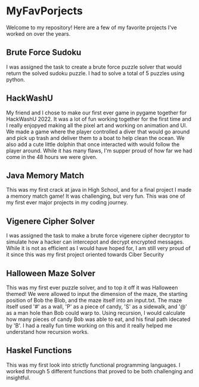 # MyFavPorjects
Welcome to my repository! Here are a few of my favorite projects I've worked on over the years.
## Brute Force Sudoku
I was assigned the task to create a brute force puzzle solver that would return the solved sudoku puzzle. I had to solve a total of 5 puzzles using python.
## HackWashU
My friend and I chose to make our first ever game in pygame together for HackWashU 2022. It was a lot of fun working together for the first time and I really enjopyed making all the pixel art and working on animation and UI. We made a game where the player controlled a diver that would go around and pick up trash and deliver them to a boat to help clean the ocean. We also add a cute little dolphin that once interacted with would follow the player around. While it has many flaws, I'm supper proud of how far we had come in the 48 hours we were given.
## Java Memory Match
This was my first crack at java in High School, and for a final project I made a memory match game! It was challenging, but very fun. This was one of my first ever major projects in my coding journey.
## Vigenere Cipher Solver
I was assigned the task to make a brute force vigenere cipher decryptor to simulate how a hacker can intercepot and decrypt encrypted messages. While it is not as efficient as I would have hoped for, I am still very proud of it since this was my first project oriented towards Ciber Security
## Halloween Maze Solver
This was my first ever puzzle solver, and to top it off it was Halloween themed! We were allowed to input the dimension of the maze, the starting position of Bob the Blob, and the maze itself into an input.txt. The maze itself used '#' as a wall, 'P' as a piece of candy, 'S' as a sidewalk, and '@' as a man hole than Bob could warp to. Using recursion, I would calculate how many pieces of candy Bob was able to eat, and his final path idecated by 'B'. I had a really fun time working on this and it really helped me understand how recursion works.
## Haskel Functions
This was my first look into strictly functional programming languages. I worked through 5 different functions that proved to be both challenging and insightful.

